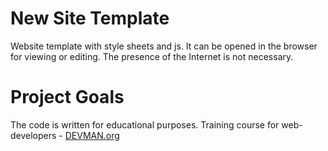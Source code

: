 # New Site Template

Website template with style sheets and js.
It can be opened in the browser for viewing or editing. 
The presence of the Internet is not necessary.

# Project Goals

The code is written for educational purposes. Training course for web-developers - [DEVMAN.org](https://devman.org)
